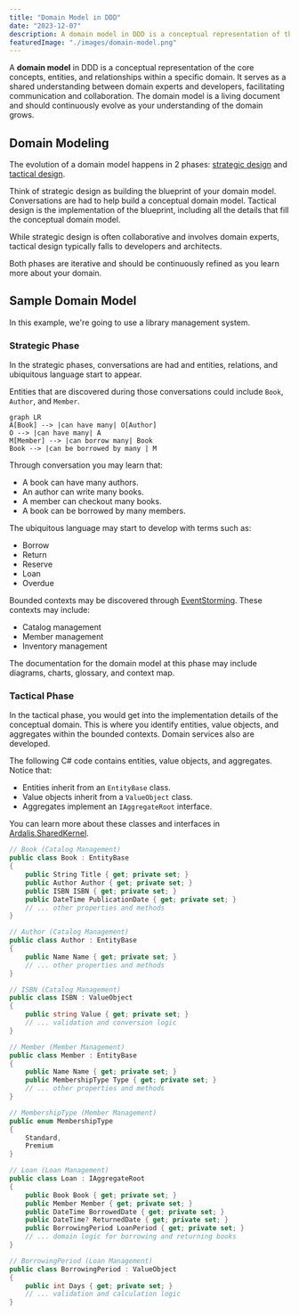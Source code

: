 ```yaml
---
title: "Domain Model in DDD"
date: "2023-12-07"
description: A domain model in DDD is a conceptual representation of the core concepts, entities, and relationships within a specific domain.
featuredImage: "./images/domain-model.png"
---
```


A **domain model** in DDD is a conceptual representation of the core concepts, entities, and relationships within a specific domain. It serves as a shared understanding between domain experts and developers, facilitating communication and collaboration. The domain model is a living document and should continuously evolve as your understanding of the domain grows.

## Domain Modeling

The evolution of a domain model happens in 2 phases: [strategic design](/domain-driven-development/strategic-design) and [tactical design](/domain-driven-development/tactical-design).

Think of strategic design as building the blueprint of your domain model. Conversations are had to help build a conceptual domain model. Tactical design is the implementation of the blueprint, including all the details that fill the conceptual domain model.

While strategic design is often collaborative and involves domain experts, tactical design typically falls to developers and architects.

Both phases are iterative and should be continuously refined as you learn more about your domain.

## Sample Domain Model

In this example, we're going to use a library management system.

### Strategic Phase

In the strategic phases, conversations are had and entities, relations, and ubiquitous language start to appear.

Entities that are discovered during those conversations could include `Book`, `Author`, and `Member`.

```mermaid
graph LR
A[Book] --> |can have many| O[Author]
O --> |can have many| A
M[Member] --> |can borrow many| Book
Book --> |can be borrowed by many | M
```

Through conversation you may learn that:
- A book can have many authors.
- An author can write many books.
- A member can checkout many books.
- A book can be borrowed by many members.

The ubiquitous language may start to develop with terms such as:
- Borrow
- Return
- Reserve
- Loan
- Overdue

Bounded contexts may be discovered through [EventStorming](/domain-driven-design/eventstorming). These contexts may include:
- Catalog management
- Member management
- Inventory management

The documentation for the domain model at this phase may include diagrams, charts, glossary, and context map.

### Tactical Phase

In the tactical phase, you would get into the implementation details of the conceptual domain. This is where you identify entities, value objects, and aggregates within the bounded contexts. Domain services also are developed.

The following C# code contains entities, value objects, and aggregates. Notice that:

- Entities inherit from an `EntityBase` class.
- Value objects inherit from a `ValueObject` class.
- Aggregates implement an `IAggregateRoot` interface.

You can learn more about these classes and interfaces in [Ardalis.SharedKernel](https://github.com/ardalis/Ardalis.SharedKernel/).

```csharp
// Book (Catalog Management)
public class Book : EntityBase
{
    public String Title { get; private set; }
    public Author Author { get; private set; }
    public ISBN ISBN { get; private set; }
    public DateTime PublicationDate { get; private set; }
    // ... other properties and methods
}

// Author (Catalog Management)
public class Author : EntityBase
{
    public Name Name { get; private set; }
    // ... other properties and methods
}

// ISBN (Catalog Management)
public class ISBN : ValueObject
{
    public string Value { get; private set; }
    // ... validation and conversion logic
}

// Member (Member Management)
public class Member : EntityBase
{
    public Name Name { get; private set; }
    public MembershipType Type { get; private set; }
    // ... other properties and methods
}

// MembershipType (Member Management)
public enum MembershipType
{
    Standard,
    Premium
}

// Loan (Loan Management)
public class Loan : IAggregateRoot
{
    public Book Book { get; private set; }
    public Member Member { get; private set; }
    public DateTime BorrowedDate { get; private set; }
    public DateTime? ReturnedDate { get; private set; }
    public BorrowingPeriod LoanPeriod { get; private set; }
    // ... domain logic for borrowing and returning books
}

// BorrowingPeriod (Loan Management)
public class BorrowingPeriod : ValueObject
{
    public int Days { get; private set; }
    // ... validation and calculation logic
}

```